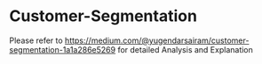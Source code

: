 # Customer-Segmentation

Please refer to https://medium.com/@yugendarsairam/customer-segmentation-1a1a286e5269 for detailed Analysis and Explanation
